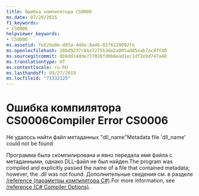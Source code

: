 ```yaml
---
title: Ошибка компилятора CS0006
ms.date: 07/20/2015
f1_keywords:
- CS0006
helpviewer_keywords:
- CS0006
ms.assetid: fe029a0e-d85a-4d8e-8a46-01f6120092fe
ms.openlocfilehash: 20bd9237c81e7275b3de2a005ad05eab7ac0ff40
ms.sourcegitcommit: 8b8dd14dde727026fd0b6ead1ec1df2e9d747a48
ms.translationtype: HT
ms.contentlocale: ru-RU
ms.lasthandoff: 09/27/2019
ms.locfileid: "71332125"
---
```

# <a name="compiler-error-cs0006"></a><span data-ttu-id="afd1e-102">Ошибка компилятора CS0006</span><span class="sxs-lookup"><span data-stu-id="afd1e-102">Compiler Error CS0006</span></span>

<span data-ttu-id="afd1e-103">Не удалось найти файл метаданных "dll_name"</span><span class="sxs-lookup"><span data-stu-id="afd1e-103">Metadata file 'dll_name' could not be found</span></span>
  
 <span data-ttu-id="afd1e-104">Программа была скомпилирована и явно передала имя файла с метаданными, однако DLL-файл не был найден.</span><span class="sxs-lookup"><span data-stu-id="afd1e-104">The program was compiled and explicitly passed the name of a file that contained metadata; however, the .dll was not found.</span></span> <span data-ttu-id="afd1e-105">Дополнительные сведения см. в разделе [/reference (параметры компилятора C#)](../compiler-options/reference-compiler-option.md).</span><span class="sxs-lookup"><span data-stu-id="afd1e-105">For more information, see [/reference (C# Compiler Options)](../compiler-options/reference-compiler-option.md).</span></span>
